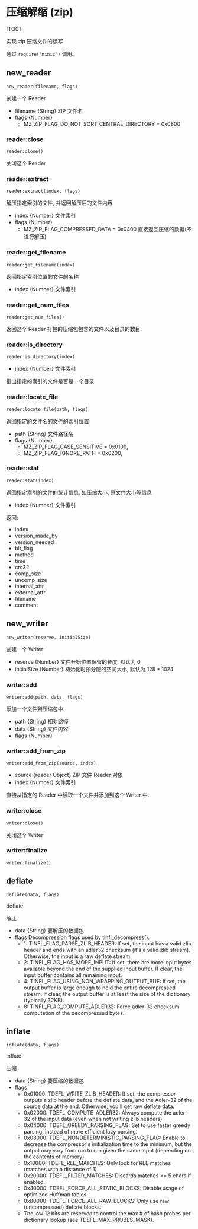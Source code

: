 # 压缩解缩 (zip)

[TOC]

实现 zip 压缩文件的读写

通过 `require('miniz')` 调用。

## new_reader

    new_reader(filename, flags)

创建一个 Reader

- filename {String} ZIP 文件名
- flags {Number} 
  + MZ_ZIP_FLAG_DO_NOT_SORT_CENTRAL_DIRECTORY = 0x0800

### reader:close

    reader:close()

关闭这个 Reader


### reader:extract

    reader:extract(index, flags)

解压指定索引的文件, 并返回解压后的文件内容

- index {Number} 文件索引
- flags {Number}
  + MZ_ZIP_FLAG_COMPRESSED_DATA = 0x0400 直接返回压缩的数据(不进行解压)


### reader:get_filename

    reader:get_filename(index)

返回指定索引位置的文件的名称

- index {Number} 文件索引


### reader:get_num_files

    reader:get_num_files()

返回这个 Reader 打包的压缩包包含的文件以及目录的数目.


### reader:is_directory

    reader:is_directory(index)

- index {Number} 文件索引

指出指定的索引的文件是否是一个目录


### reader:locate_file

    reader:locate_file(path, flags)

返回指定的文件名的文件的索引位置

- path {String} 文件路径名
- flags {Number} 
  + MZ_ZIP_FLAG_CASE_SENSITIVE = 0x0100,
  + MZ_ZIP_FLAG_IGNORE_PATH = 0x0200,

### reader:stat

    reader:stat(index)

返回指定索引的文件的统计信息, 如压缩大小, 原文件大小等信息

- index {Number} 文件索引

返回:

- index
- version_made_by
- version_needed
- bit_flag
- method
- time
- crc32
- comp_size
- uncomp_size
- internal_attr
- external_attr
- filename
- comment


## new_writer

    new_writer(reserve, initialSize)

创建一个 Writer

- reserve {Number} 文件开始位置保留的长度, 默认为 0
- initialSize {Number} 初始化时预分配的空间大小, 默认为 128 * 1024

### writer:add

    writer:add(path, data, flags)

添加一个文件到压缩包中

- path {String} 相对路径
- data {String} 文件内容
- flags {Number} 


### writer:add_from_zip

    writer:add_from_zip(source, index)

- source {reader Object} ZIP 文件 Reader 对象
- index {Number} 文件索引

直接从指定的 Reader 中读取一个文件并添加到这个 Writer 中.


### writer:close

    writer:close()

关闭这个 Writer


### writer:finalize

    writer:finalize()



## deflate

    deflate(data, flags)

deflate

解压

- data {String} 要解压的数据包
- flags  Decompression flags used by tinfl_decompress().
  + 1: TINFL_FLAG_PARSE_ZLIB_HEADER: If set, the input has a valid zlib header and ends with an adler32 checksum (it's a valid zlib stream). Otherwise, the input is a raw deflate stream.
  + 2: TINFL_FLAG_HAS_MORE_INPUT: If set, there are more input bytes available beyond the end of the supplied input buffer. If clear, the input buffer contains all remaining input.
  + 4: TINFL_FLAG_USING_NON_WRAPPING_OUTPUT_BUF: If set, the output buffer is large enough to hold the entire decompressed stream. If clear, the output buffer is at least the size of the dictionary (typically 32KB).
  + 8: TINFL_FLAG_COMPUTE_ADLER32: Force adler-32 checksum computation of the decompressed bytes.


## inflate

    inflate(data, flags)

inflate

压缩

- data {String} 要压缩的数据包
- flags
  + 0x01000: TDEFL_WRITE_ZLIB_HEADER: If set, the compressor outputs a zlib header before the deflate data, and the Adler-32 of the source data at the end. Otherwise, you'll get raw deflate data.
  + 0x02000: TDEFL_COMPUTE_ADLER32: Always compute the adler-32 of the input data (even when not writing zlib headers).
  + 0x04000: TDEFL_GREEDY_PARSING_FLAG: Set to use faster greedy parsing, instead of more efficient lazy parsing.
  + 0x08000: TDEFL_NONDETERMINISTIC_PARSING_FLAG: Enable to decrease the compressor's initialization time to the minimum, but the output may vary from run to run given the same input (depending on the contents of memory).
  + 0x10000: TDEFL_RLE_MATCHES: Only look for RLE matches (matches with a distance of 1)
  + 0x20000: TDEFL_FILTER_MATCHES: Discards matches <= 5 chars if enabled.
  + 0x40000: TDEFL_FORCE_ALL_STATIC_BLOCKS: Disable usage of optimized Huffman tables.
  + 0x80000: TDEFL_FORCE_ALL_RAW_BLOCKS: Only use raw (uncompressed) deflate blocks.
  + The low 12 bits are reserved to control the max # of hash probes per dictionary lookup (see TDEFL_MAX_PROBES_MASK).







